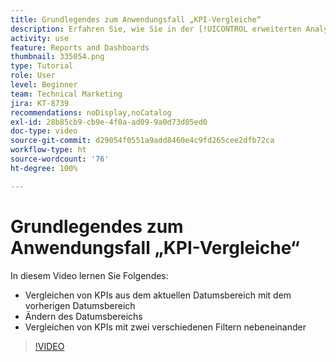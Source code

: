 ```yaml
---
title: Grundlegendes zum Anwendungsfall „KPI-Vergleiche“
description: Erfahren Sie, wie Sie in der [!UICONTROL erweiterten Analyse] KPIs vom aktuellen Datumsbereich mit einem früheren Datumsbereich vergleichen und wie Sie KPIs mit zwei verschiedenen Filtern vergleichen können.
activity: use
feature: Reports and Dashboards
thumbnail: 335054.png
type: Tutorial
role: User
level: Beginner
team: Technical Marketing
jira: KT-8739
recommendations: noDisplay,noCatalog
exl-id: 28b85cb9-cb9e-4f0a-ad09-9a0d73d05ed0
doc-type: video
source-git-commit: d29054f0551a9add8460e4c9fd265cee2dfb72ca
workflow-type: ht
source-wordcount: '76'
ht-degree: 100%

---
```


# Grundlegendes zum Anwendungsfall „KPI-Vergleiche“

In diesem Video lernen Sie Folgendes:

* Vergleichen von KPIs aus dem aktuellen Datumsbereich mit dem vorherigen Datumsbereich
* Ändern des Datumsbereichs
* Vergleichen von KPIs mit zwei verschiedenen Filtern nebeneinander

>[!VIDEO](https://video.tv.adobe.com/v/335054/?quality=12&learn=on)
